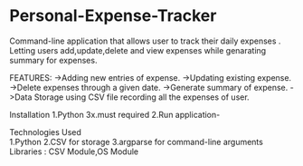# Personal-Expense-Tracker
Command-line application that allows user to track their daily expenses . Letting users add,update,delete and view expenses while genarating summary for expenses.

FEATURES:
->Adding new entries of expense.
->Updating existing expense.
->Delete expenses through a given date.
->Generate summary of expense.
->Data Storage using CSV file recording all the expenses of user.

Installation
1.Python 3x.must required
2.Run application-

Technologies Used                          
1.Python
2.CSV for storage
3.argparse for command-line  arguments
Libraries :
CSV Module,OS Module





